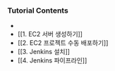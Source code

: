 
### Tutorial Contents
- []()
- [[1. EC2 서버 생성하기]]
- [[2. EC2 프로젝트 수동 배포하기]]
- [[3. Jenkins 설치]]
- [[4. Jenkins 파이프라인]]
